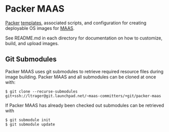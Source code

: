 # Packer MAAS

[Packer](http://packer.io) [templates](https://www.packer.io/docs/templates/index.html),
associated scripts, and configuration for creating deployable OS images for [MAAS](http://maas.io).

See README.md in each directory for documentation on how to customize, build,
and upload images.

## Git Submodules
Packer MAAS uses git submodules to retrieve required resource files during
image building. Packer MAAS and all submodules can be cloned at once with:

```
$ git clone --recurse-submodules  git+ssh://ltrager@git.launchpad.net/~maas-committers/+git/packer-maas
```

If Packer MAAS has already been checked out submodules can be retrieved with

```
$ git submodule init
$ git submodule update
```